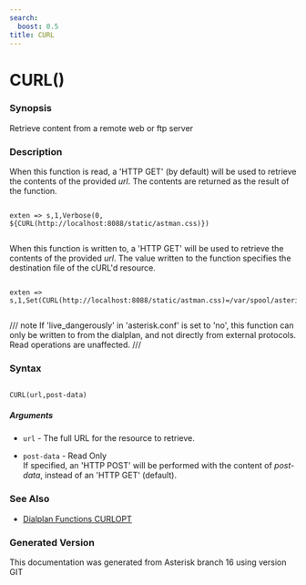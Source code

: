 ```yaml
---
search:
  boost: 0.5
title: CURL
---
```


# CURL()

### Synopsis

Retrieve content from a remote web or ftp server

### Description

When this function is read, a 'HTTP GET' (by default) will be used to retrieve the contents of the provided _url_. The contents are returned as the result of the function.<br>

``` title="Example: Displaying contents of a page"

exten => s,1,Verbose(0, ${CURL(http://localhost:8088/static/astman.css)})


```
When this function is written to, a 'HTTP GET' will be used to retrieve the contents of the provided _url_. The value written to the function specifies the destination file of the cURL'd resource.<br>

``` title="Example: Retrieving a file"

exten => s,1,Set(CURL(http://localhost:8088/static/astman.css)=/var/spool/asterisk/tmp/astman.css))


```

/// note
If 'live\_dangerously' in 'asterisk.conf' is set to 'no', this function can only be written to from the dialplan, and not directly from external protocols. Read operations are unaffected.
///


### Syntax


```

CURL(url,post-data)
```
##### Arguments


* `url` - The full URL for the resource to retrieve.<br>

* `post-data` - Read Only<br>
If specified, an 'HTTP POST' will be performed with the content of _post-data_, instead of an 'HTTP GET' (default).<br>

### See Also

* [Dialplan Functions CURLOPT](/Asterisk_16_Documentation/API_Documentation/Dialplan_Functions/CURLOPT)


### Generated Version

This documentation was generated from Asterisk branch 16 using version GIT 